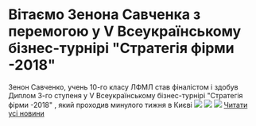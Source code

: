 
# Вітаємо Зенона Савченка з перемогою у V Всеукраїнському бізнес-турнірі &quot;Стратегія фірми -2018&quot;
Зенон Савченко, учень 10-го класу ЛФМЛ став фіналістом і здобув Диплом 3-го ступеня у V Всеукраїнському бізнес-турнірі "Стратегія фірми -2018" , який проходив минулого тижня в Києві
![](/images/вітаємо-зенона-савченка-з-перемогою-у-v-всеукраїнському/31102392_1790137711047369_2322226106129711104_n.jpg)
![](/images/вітаємо-зенона-савченка-з-перемогою-у-v-всеукраїнському/30762767_1790138101047330_2960622777922486272_o.jpg)
![](/images/вітаємо-зенона-савченка-з-перемогою-у-v-всеукраїнському/31059634_1790138307713976_8771059981416923136_o.jpg)
[Читати усі новини](/news)
       